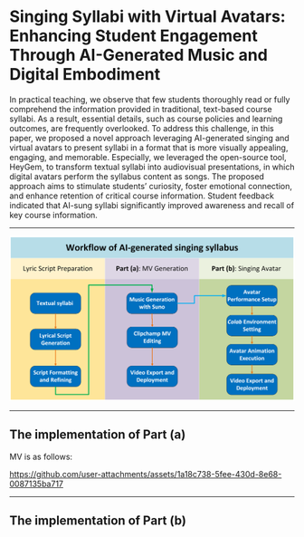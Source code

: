 # Singing Syllabi with Virtual Avatars: Enhancing Student Engagement Through AI-Generated Music and Digital Embodiment

In practical teaching, we observe that few students thoroughly read or fully comprehend the information provided in traditional, text-based course syllabi. As a result, essential details, such as course policies and learning outcomes, are frequently overlooked. To address this challenge, in this paper, we proposed a novel approach leveraging AI-generated singing and virtual avatars to present syllabi in a format that is more visually appealing, engaging, and memorable. Especially, we leveraged the open-source tool, HeyGem, to transform textual syllabi into audiovisual presentations, in which digital avatars perform the syllabus content as songs. The proposed approach aims to stimulate students’ curiosity, foster emotional connection, and enhance retention of critical course information. Student feedback indicated that AI-sung syllabi significantly improved awareness and recall of key course information. 

---

![image](./materials/Figure1.png)


---

## The implementation of Part (a)


MV is as follows:

https://github.com/user-attachments/assets/1a18c738-5fee-430d-8e68-0087135ba717

---
## The implementation of Part (b)



